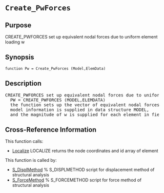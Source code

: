 
<!-- <a name="_top"></a>
<div><a href="../../_index.md">Home</a> &gt;  <a href="#">latest</a> &gt; <a href="_index.md">General_Functions</a> &gt; Create_PwForces.m</div> -->

<!--<table width="100%"><tr><td align="left"><a href="../../_index.md"><img alt="<" border="0" src="../../left.png">&nbsp;Master index</a></td>
<td align="right"><a href="_index.md">Index for latest\General_Functions&nbsp;<img alt=">" border="0" src="../../right.png"></a></td></tr></table>-->
# `Create_PwForces`
<!-- <h1>Create_PwForces
</h1> -->

## <a name="_name"></a>Purpose

<!-- <h2 id="purpose"><a name="_name"></a>Purpose</h2> -->

CREATE_PWFORCES set up equivalent nodal forces due to uniform element loading w

<!-- <div class="box"><strong>CREATE_PWFORCES set up equivalent nodal forces due to uniform element loading w</strong></div> -->

## <a name="_synopsis"></a>Synopsis

`function Pw = Create_PwForces (Model,ElemData)` 
## <a name="_description"></a>Description

<pre class="comment">CREATE_PWFORCES set up equivalent nodal forces due to uniform element loading w
  PW = CREATE_PWFORCES (MODEL,ELEMDATA)
  the function sets up the vector of equivalent nodal forces PW due to uniform element loading w;
  model information is supplied in data structure MODEL,
  and the magnitude of w is supplied for each element in field W of ELEMDATA</pre>
<!-- <div class="fragment"><pre class="comment">CREATE_PWFORCES set up equivalent nodal forces due to uniform element loading w
  PW = CREATE_PWFORCES (MODEL,ELEMDATA)
  the function sets up the vector of equivalent nodal forces PW due to uniform element loading w;
  model information is supplied in data structure MODEL,
  and the magnitude of w is supplied for each element in field W of ELEMDATA</pre></div> -->

<!-- crossreference -->
## <a name="_cross"></a>Cross-Reference Information

This function calls:
<ul style="list-style-image:url(../../matlabicon.gif)">
<li><a href="Localize" class="code" title="function [xyz,id] = Localize (Model,el)">Localize</a>	LOCALIZE returns the node coordinates and id array of element</li></ul>
This function is called by:
<ul style="list-style-image:url(../../matlabicon.gif)">
<li><a href="../../latest/Solution_Scripts/S_DisplMethod.md" class="code" title="">S_DisplMethod</a>	% S_DISPLMETHOD script for displacement method of structural analysis</li><li><a href="../../latest/Solution_Scripts/S_ForceMethod.md" class="code" title="">S_ForceMethod</a>	% S_FORCEMETHOD script for force method of structural analysis</li></ul>
<!-- crossreference -->




<!-- <hr><address>Generated on Thu 28-Jan-2021 18:22:44 by <strong><a href="http://www.artefact.tk/software/matlab/m2html/" title="Matlab Documentation in HTML">m2html</a></strong> &copy; 2005</address> -->